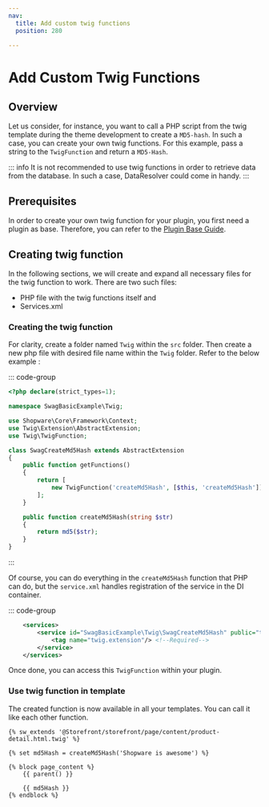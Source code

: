 ```yaml
---
nav:
  title: Add custom twig functions
  position: 280

---
```


# Add Custom Twig Functions

## Overview

Let us consider, for instance, you want to call a PHP script from the twig template during the theme development to create a `MD5-hash`.
In such a case, you can create your own twig functions.
For this example, pass a string to the `TwigFunction` and return a `MD5-Hash`.

::: info
It is not recommended to use twig functions in order to retrieve data from the database. In such a case, DataResolver could come in handy.
:::

## Prerequisites

In order to create your own twig function for your plugin, you first need a plugin as base.
Therefore, you can refer to the [Plugin Base Guide](../plugin-base-guide).

## Creating twig function

In the following sections, we will create and expand all necessary files for the twig function to work.
There are two such files:

* PHP file with the twig functions itself and
* Services.xml

### Creating the twig function

For clarity, create a folder named `Twig` within the `src` folder.
Then create a new php file with desired file name within the `Twig` folder.
Refer to the below example :

::: code-group

```php [PLUGIN_ROOT/src/Twig/SwagCreateMd5Hash.php]
<?php declare(strict_types=1);

namespace SwagBasicExample\Twig;

use Shopware\Core\Framework\Context;
use Twig\Extension\AbstractExtension;
use Twig\TwigFunction;

class SwagCreateMd5Hash extends AbstractExtension
{
    public function getFunctions()
    {
        return [
            new TwigFunction('createMd5Hash', [$this, 'createMd5Hash']),
        ];
    }

    public function createMd5Hash(string $str)
    {
        return md5($str);
    }
}
```

:::

Of course, you can do everything in the `createMd5Hash` function that PHP can do, but the `service.xml` handles registration of the service in the DI container.

::: code-group

```xml [PLUGIN_ROOT/src/Resources/config/services.xml]
    <services>
        <service id="SwagBasicExample\Twig\SwagCreateMd5Hash" public="true">
            <tag name="twig.extension"/> <!--Required-->
        </service>
    </services>
```

Once done, you can access this `TwigFunction` within your plugin.

### Use twig function in template

The created function is now available in all your templates.
You can call it like each other function.

```twig
{% sw_extends '@Storefront/storefront/page/content/product-detail.html.twig' %}

{% set md5Hash = createMd5Hash('Shopware is awesome') %}

{% block page_content %}
    {{ parent() }}

    {{ md5Hash }}
{% endblock %}
```
